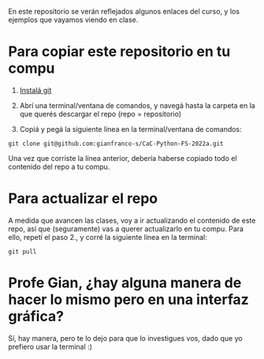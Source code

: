 En este repositorio se verán reflejados algunos enlaces del curso, y los ejemplos que vayamos viendo en clase.


# Para copiar este repositorio en tu compu
1. [Instalá git](https://git-scm.com/downloads)

2. Abrí una terminal/ventana de comandos, y navegá hasta la carpeta en la que querés descargar el repo (repo = repositorio)

3. Copiá y pegá la siguiente línea en la terminal/ventana de comandos:
```
git clone git@github.com:gianfranco-s/CaC-Python-FS-2022a.git
```

Una vez que corriste la línea anterior, debería haberse copiado todo el contenido del repo a tu compu.

# Para actualizar el repo
A medida que avancen las clases, voy a ir actualizando el contenido de este repo, así que (seguramente) vas a querer actualizarlo en tu compu. Para ello, repetí el paso 2., y corré la siguiente línea en la terminal:
```
git pull
```

# Profe Gian, ¿hay alguna manera de hacer lo mismo pero en una interfaz gráfica?
Sí, hay manera, pero te lo dejo para que lo investigues vos, dado que yo prefiero usar la terminal :)
